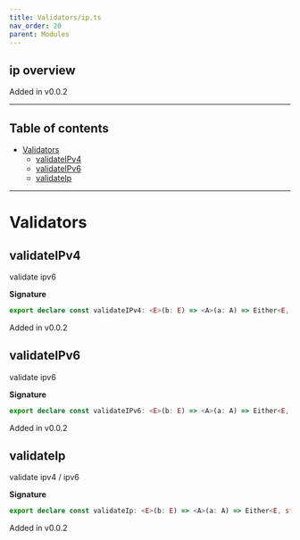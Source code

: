 ```yaml
---
title: Validators/ip.ts
nav_order: 20
parent: Modules
---
```


## ip overview

Added in v0.0.2

---

<h2 class="text-delta">Table of contents</h2>

- [Validators](#validators)
  - [validateIPv4](#validateipv4)
  - [validateIPv6](#validateipv6)
  - [validateIp](#validateip)

---

# Validators

## validateIPv4

validate ipv6

**Signature**

```ts
export declare const validateIPv4: <E>(b: E) => <A>(a: A) => Either<E, string>
```

Added in v0.0.2

## validateIPv6

validate ipv6

**Signature**

```ts
export declare const validateIPv6: <E>(b: E) => <A>(a: A) => Either<E, string>
```

Added in v0.0.2

## validateIp

validate ipv4 / ipv6

**Signature**

```ts
export declare const validateIp: <E>(b: E) => <A>(a: A) => Either<E, string>
```

Added in v0.0.2
